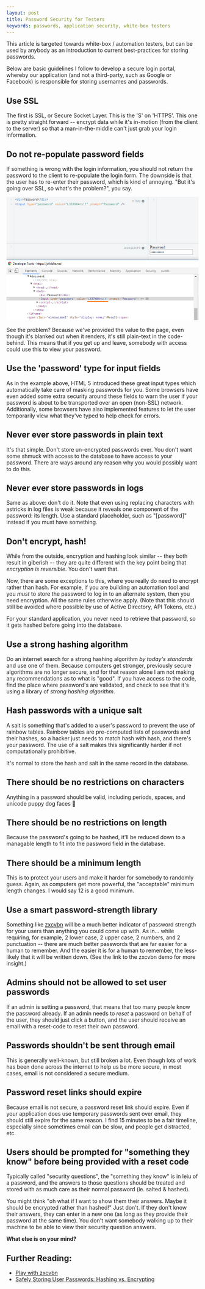 ```yaml
---
layout: post
title: Password Security for Testers
keywords: passwords, application security, white-box testers
---
```


This article is targeted towards white-box / automation testers, but can be used by anybody as an introduction to current best-practices for storing passwords.

Below are basic guidelines I follow to develop a secure login portal, whereby our application (and not a third-party, such as Google or Facebook) is responsible for storing usernames and passwords.

## Use SSL
The first is SSL, or Secure Socket Layer.  This is the 'S' on 'HTTPS'.  This one is pretty straight forward -- encrypt data while it's in-motion (from the client to the server) so that a man-in-the-middle can't just grab your login information.

## Do not re-populate password fields
If something is wrong with the login information, you should not return the password to the client to re-populate the login form.  The downside is that the user has to re-enter their password, which is kind of annoying.  "But it's going over SSL, so what's the problem?", you say.

<img src="/images/password-postback.png" alt="password as a postback" />

See the problem?  Because we've provided the value to the page, even though it's blanked out when it renders, it's still plain-text in the code-behind.  This means that if you get up and leave, somebody with access could use this to view your password.

## Use the 'password' type for input fields

As in the example above, HTML 5 introduced these great input types which automatically take care of masking passwords for you.  Some browsers have even added some extra security around these fields to warn the user if your password is about to be transported over an open (non-SSL) network.  Additionally, some browsers have also implemented features to let the user temporarily view what they've typed to help check for errors.

## Never ever store passwords in plain text

It's that simple. Don't store un-encrypted passwords ever.  You don't want some shmuck with access to the database to have access to your password. There are ways around any reason why you would possibly want to do this.  

## Never ever store passwords in logs

Same as above: don't do it.  Note that even using replacing characters with astricks in log files is weak because it reveals one component of the password: its length.  Use a standard placeholder, such as "[password]" instead if you must have something.

## Don't encrypt, hash!

While from the outside, encryption and hashing look similar -- they both result in giberish -- they are quite different with the key point being that *encryption is reversible*.  You don't want that.

Now, there are some exceptions to this, where you really do need to encrypt rather than hash.  For example, if you are building an automation tool and you *must* to store the password to log in to an alternate system, then you need encryption.  All the same rules otherwise apply.  (Note that this should still be avoided where possible by use of Active Directory, API Tokens, etc.)

For your standard application, you never need to retrieve that password, so it gets hashed before going into the database.

## Use a strong hashing algorithm

Do an internet search for a strong hashing algorithm *by today's standards* and use one of them.  Because computers get stronger, previously secure algorithms are no longer secure, and for that reason alone I am not making any recommendations as to what is "good".  If you have access to the code, find the place where password's are validated, and check to see that it's using a library of *strong hashing algorithm*.

## Hash passwords with a unique salt

A salt is something that's added to a user's password to prevent the use of rainbow tables. Rainbow tables are pre-computed lists of passwords and their hashes, so a hacker just needs to match hash with hash, and there's your password.  The use of a salt makes this significantly harder if not computationally prohibitive.

It's normal to store the hash and salt in the same record in the database.

## There should be no restrictions on characters

Anything in a password should be valid, including periods, spaces, and unicode puppy dog faces &#x1f436;

## There should be no restrictions on length

Because the password's going to be hashed, it'll be reduced down to a managable length to fit into the password field in the database.

## There should be a minimum length

This is to protect your users and make it harder for somebody to randomly guess.  Again, as computers get more powerful, the "acceptable" minimum length changes.  I would say 12 is a good minimum.

## Use a smart password-strength library

Something like [zxcvbn](https://github.com/dropbox/zxcvbn) will be a much better indicator of password strength for your users than anything you could come up with.  As in... while requiring, for example, 2 lower case, 2 upper case, 2 numbers, and 2 punctuation -- there are much better passwords that are far easier for a human to remember.  And the easier it is for a human to remember, the less-likely that it will be written down.  (See the link to the zxcvbn demo for more insight.)

## Admins should not be allowed to set user passwords

If an admin is setting a password, that means that too many people know the password already.  If an admin needs to *reset* a password on behalf of the user, they should just click a button, and the user should receive an email with a reset-code to reset their own password.

## Passwords shouldn't be sent through email

This is generally well-known, but still broken a lot.  Even though lots of work has been done across the internet to help us be more secure, in most cases, email is not considered a secure medium.

## Password reset links should expire

Because email is not secure, a password reset link should expire.  Even if your application does use temporary passwords sent over email, they should still expire for the same reason.  I find 15 minutes to be a fair timeline, especially since sometimes email can be slow, and people get distracted, etc.

## Users should be prompted for "something they know" before being provided with a reset code

Typically called "security questions", the "something they know" is in leiu of a password, and the answers to those questions should be treated and stored with as much care as their normal password (ie. salted & hashed).

You might think "oh what if I want to show them their answers.  Maybe it should be encrypted rather than hashed!"  Just don't.   If they don't know their answers, they can enter in a new one (as long as they provide their password at the same time).  You don't want somebody walking up to their machine to be able to view their security question answers.


**What else is on your mind?**

## Further Reading:

* [Play with zxcvbn](https://dl.dropboxusercontent.com/u/209/zxcvbn/test/index.html)
* [Safely Storing User Passwords: Hashing vs. Encrypting](http://www.darkreading.com/safely-storing-user-passwords-hashing-vs-encrypting/a/d-id/1269374)

